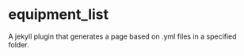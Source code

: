 equipment_list
==============

A jekyll plugin that generates a page based on .yml files in a specified folder.
